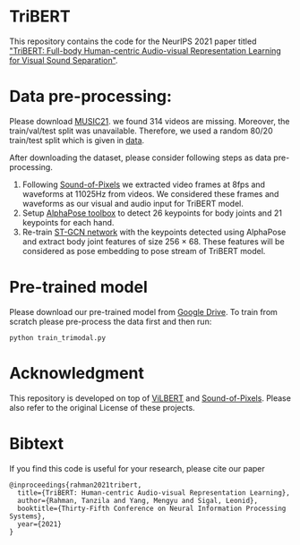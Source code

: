 # TriBERT

This repository contains the code for the NeurIPS 2021 paper titled ["TriBERT: Full-body Human-centric Audio-visual Representation Learning for Visual Sound Separation"](https://arxiv.org/pdf/2110.13412.pdf).

# Data pre-processing:

Please download [MUSIC21](https://github.com/roudimit/MUSIC_dataset). we found 314 videos are missing. Moreover, the train/val/test split was unavailable. Therefore, we used a random 80/20 train/test split which is given in [data](https://github.com/ubc-vision/TriBERT/tree/master/data). 

After downloading the dataset, please consider following steps as data pre-processing.

1. Following [Sound-of-Pixels](https://github.com/hangzhaomit/Sound-of-Pixels) we extracted video frames at 8fps and waveforms at 11025Hz from videos. We considered these frames and waveforms as our visual and audio input for TriBERT model.
2. Setup [AlphaPose toolbox](https://github.com/MVIG-SJTU/AlphaPose) to detect 26 keypoints for body joints and 21 keypoints for each hand.
3. Re-train [ST-GCN network](https://github.com/yysijie/st-gcn) with the keypoints detected using AlphaPose and extract body joint features of size 256 × 68. These features will be considered as pose embedding to pose stream of TriBERT model. 

# Pre-trained model

Please download our pre-trained model from [Google Drive](https://drive.google.com/file/d/1cOIEUzcp7tKO1C6OyXwso2Rrm0wZHuu2/view?usp=sharing). To train from scratch please pre-process the data first and then run:

```
python train_trimodal.py

```
# Acknowledgment

This repository is developed on top of [ViLBERT](https://github.com/jiasenlu/vilbert_beta) and [Sound-of-Pixels](https://github.com/hangzhaomit/Sound-of-Pixels). Please also refer to the original License of these projects.

# Bibtext

If you find this code is useful for your research, please cite our paper


```
@inproceedings{rahman2021tribert,
  title={TriBERT: Human-centric Audio-visual Representation Learning},
  author={Rahman, Tanzila and Yang, Mengyu and Sigal, Leonid},
  booktitle={Thirty-Fifth Conference on Neural Information Processing Systems},
  year={2021}
}
```
